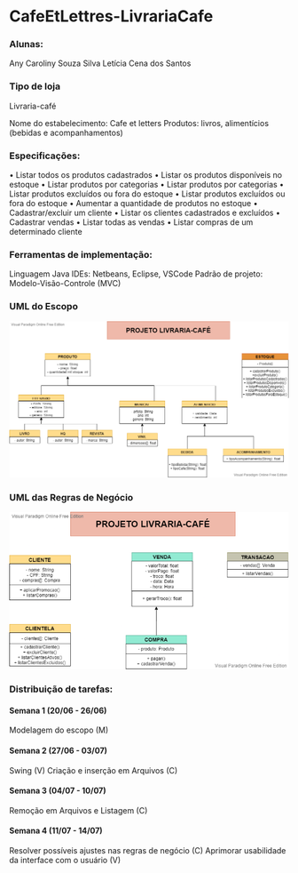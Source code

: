 # CafeEtLettres-LivrariaCafe

### Alunas:
Any Caroliny Souza Silva
Letícia Cena dos Santos

### Tipo de loja
Livraria-café

Nome do estabelecimento: Cafe et letters
Produtos: livros, alimentícios (bebidas e acompanhamentos)

### Especificações:
• Listar todos os produtos cadastrados
• Listar os produtos disponíveis no estoque
• Listar produtos por categorias
• Listar produtos por categorias
• Listar produtos excluídos ou fora do estoque
• Listar produtos excluídos ou fora do estoque
• Aumentar a quantidade de produtos no estoque
• Cadastrar/excluir um cliente
• Listar os clientes cadastrados e excluídos
• Cadastrar vendas
• Listar todas as vendas
• Listar compras de um determinado cliente

### Ferramentas de implementação:
Linguagem Java
IDEs: Netbeans, Eclipse, VSCode
Padrão de projeto: Modelo-Visão-Controle (MVC)

### UML do Escopo
<img src="images/UML_ESCOPO.png">

### UML das Regras de Negócio
<img src="images/UML_REGRA_DE_NEGOCIO.png">

### Distribuição de tarefas:
#### Semana 1 (20/06 - 26/06)
Modelagem do escopo (M)

#### Semana 2 (27/06 - 03/07)
Swing (V)
Criação e inserção em Arquivos (C)

#### Semana 3 (04/07 - 10/07)
Remoção em Arquivos e Listagem (C)

#### Semana 4 (11/07 - 14/07)
Resolver possíveis ajustes nas regras de negócio (C)
Aprimorar usabilidade da interface com o usuário (V)